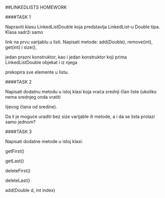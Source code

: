 ##LINKEDLISTS HOMEWORK

####TASK 1

Napraviti klasu LinkedListDouble koja predstavlja LinkedList-u Double tipa. Klasa sadrži samo 

link na prvu varijablu u listi. Napisati metode: add(Double), remove(int), get(int) i size(), 

jedan prazni konstruktor, kao i jedan konstruktor koji prima LinkedListDouble objekat i iz njega 

prekopira sve elemente u listu.

####TASK 2

Napisati dodatnu metodu u istoj klasi koja vraća srednji član liste (ukoliko nema srednjeg onda vratiti 

lijevog člana od sredine).

Da li je moguće uraditi bez size varijable ili metode, a i da se lista prolazi samo jednom?

####TASK 3

Napisati dodatne metode u istoj klasi: 

getFirst()

getLast()

deleteFirst()

deleteLast()

add(Double d, int index)